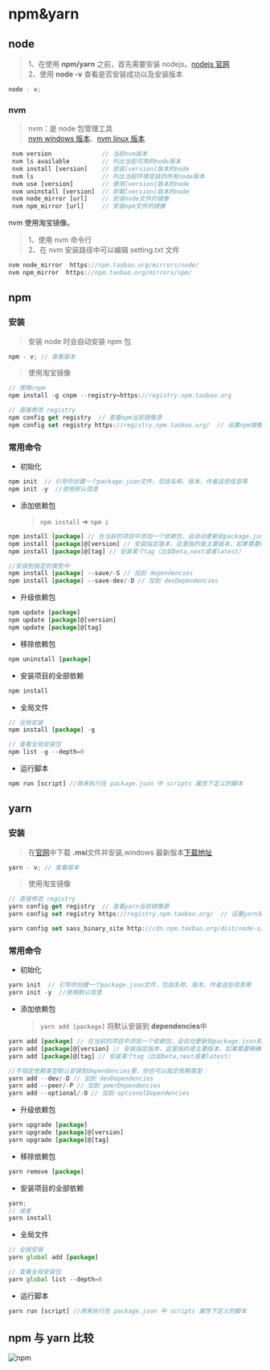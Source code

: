 # npm&yarn

## node

> 1、在使用 **npm/yarn** 之前，首先需要安装 nodejs。[nodejs 官网](https://nodejs.org/zh-cn/)  
> 2、使用 **node -v** 查看是否安装成功以及安装版本

```js
node - v;
```

### nvm

> nvm：是 node 包管理工具  
> [nvm windows 版本](https://github.com/coreybutler/nvm-windows)、[nvm linux 版本](https://github.com/nvm-sh/nvm)

```js
 nvm version              // 当前nvm版本
 nvm ls available         // 列出当前可用的node版本
 nvm install [version]    // 安装[version]版本的node
 nvm ls                   // 列出当前环境安装的所有node版本
 nvm use [version]        // 使用[version]版本的node
 nvm uninstall [version]  // 卸载[version]版本的node
 nvm node_mirror [url]    // 安装node文件的镜像
 nvm npm_mirror [url]     // 安装npm文件的镜像
```

nvm 使用淘宝镜像。

> 1、使用 nvm 命令行  
> 2、在 nvm 安装路径中可以编辑 setting.txt 文件

```js
nvm node_mirror  https://npm.taobao.org/mirrors/node/
nvm npm_mirror  https://npm.taobao.org/mirrors/npm/
```

## npm

### 安装

> 安装 node 时会自动安装 npm 包

```js
npm - v; // 查看版本
```

> 使用淘宝镜像

```js
// 使用cnpm
npm install -g cnpm --registry=https://registry.npm.taobao.org

// 直接修改 registry
npm config get registry  // 查看npm当前镜像源
npm config set registry https://registry.npm.taobao.org/  // 设置npm镜像源为淘宝镜像

```

### 常用命令

- 初始化

```js
npm init  // 引导你创建一个package.json文件，包括名称、版本、作者这些信息等
npm init -y  //使用默认信息
```

- 添加依赖包
  > `npm install` => `npm i`

```js
npm install [package] // 在当前的项目中添加一个依赖包，会自动更新到package.json和yarn.lock文件中
npm install [package]@[version] // 安装指定版本，这里指的是主要版本，如果需要精确到小版本，使用-E参数
npm install [package]@[tag] // 安装某个tag（比如beta,next或者latest）

//安装到指定的类型中
npm install [package] --save/-S // 加到 dependencies
npm install [package] --save-dev/-D // 加到 devDependencies

```

- 升级依赖包

```js
npm update [package]
npm update [package]@[version]
npm update [package]@[tag]
```

- 移除依赖包

```js
npm uninstall [package]
```

- 安装项目的全部依赖

```js
npm install
```

- 全局文件

```js
// 全局安装
npm install [package] -g

// 查看全局安装包
npm list -g --depth=0
```

- 运行脚本

```js
npm run [script] //用来执行在 package.json 中 scripts 属性下定义的脚本
```

## yarn

### 安装

> 在[官网](https://classic.yarnpkg.com/en/docs/install#windows-stable)中下载 **.msi**文件并安装,windows 最新版本[下载地址](https://classic.yarnpkg.com/latest.msi)

```js
yarn - v; // 查看版本
```

> 使用淘宝镜像

```js
// 直接修改 registry
yarn config get registry  // 查看yarn当前镜像源
yarn config set registry https://registry.npm.taobao.org/  // 设置yarn镜像源为淘宝镜像

yarn config set sass_binary_site http://cdn.npm.taobao.org/dist/node-sass -g  // 针对node-sass安装失败，设置全局安装
```

### 常用命令

- 初始化

```js
yarn init  // 引导你创建一个package.json文件，包括名称、版本、作者这些信息等
yarn init -y  //使用默认信息
```

- 添加依赖包
  > `yarn add [package]` 将默认安装到 **dependencies**中

```js
yarn add [package] // 在当前的项目中添加一个依赖包，会自动更新到package.json和yarn.lock文件中
yarn add [package]@[version] // 安装指定版本，这里指的是主要版本，如果需要精确到小版本，使用-E参数
yarn add [package]@[tag] // 安装某个tag（比如beta,next或者latest）

//不指定依赖类型默认安装到dependencies里，你也可以指定依赖类型：
yarn add --dev/-D // 加到 devDependencies
yarn add --peer/-P // 加到 peerDependencies
yarn add --optional/-O // 加到 optionalDependencies
```

- 升级依赖包

```js
yarn upgrade [package]
yarn upgrade [package]@[version]
yarn upgrade [package]@[tag]
```

- 移除依赖包

```js
yarn remove [package]
```

- 安装项目的全部依赖

```js
yarn;
// 或者
yarn install
```

- 全局文件

```js
// 全局安装
yarn global add [package]

// 查看全局安装包
yarn global list --depth=0
```

- 运行脚本

```js
yarn run [script] //用来执行在 package.json 中 scripts 属性下定义的脚本
```

## npm 与 yarn 比较

![npm](@/npm.png "npm 与 yarn 比较")
